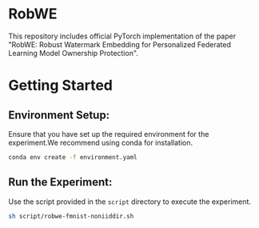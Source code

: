 # RobWE
This repository includes official PyTorch implementation of the paper "RobWE: Robust Watermark Embedding for Personalized Federated Learning Model Ownership Protection".

# Getting Started

## **Environment Setup:**
  Ensure that you have set up the required environment for the experiment.We recommend using conda for installation.
   
```bash
conda env create -f environment.yaml
```

## **Run the Experiment:**
  Use the script provided in the `script` directory to execute the experiment.

```bash
sh script/robwe-fmnist-noniiddir.sh
```